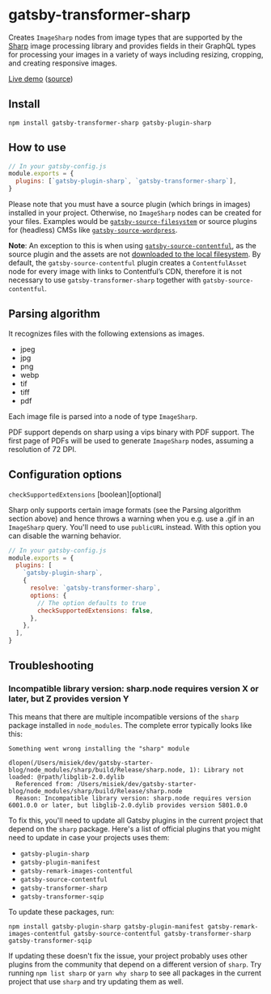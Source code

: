 # gatsby-transformer-sharp

Creates `ImageSharp` nodes from image types that are supported by the
[Sharp](https://github.com/lovell/sharp) image processing library and provides
fields in their GraphQL types for processing your images in a variety of ways
including resizing, cropping, and creating responsive images.

[Live demo](https://image-processing.gatsbyjs.org/)
([source](https://github.com/gatsbyjs/gatsby/tree/master/examples/image-processing))

## Install

`npm install gatsby-transformer-sharp gatsby-plugin-sharp`

## How to use

```javascript
// In your gatsby-config.js
module.exports = {
  plugins: [`gatsby-plugin-sharp`, `gatsby-transformer-sharp`],
}
```

Please note that you must have a source plugin (which brings in images) installed in your project. Otherwise, no `ImageSharp` nodes can be created for your files. Examples would be [`gatsby-source-filesystem`](/plugins/gatsby-source-filesystem) or source plugins for (headless) CMSs like [`gatsby-source-wordpress`](/plugins/gatsby-source-wordpress).

**Note**: An exception to this is when using [`gatsby-source-contentful`](/plugins/gatsby-source-contentful/), as the source plugin and the assets are not [downloaded to the local filesystem](https://www.gatsbyjs.org/packages/gatsby-source-contentful/#download-assets-for-static-distribution). By default, the `gatsby-source-contentful` plugin creates a `ContentfulAsset` node for every image with links to Contentful’s CDN, therefore it is not necessary to use `gatsby-transformer-sharp` together with `gatsby-source-contentful`.

## Parsing algorithm

It recognizes files with the following extensions as images.

- jpeg
- jpg
- png
- webp
- tif
- tiff
- pdf

Each image file is parsed into a node of type `ImageSharp`.

PDF support depends on sharp using a vips binary with PDF support. The first page of PDFs will be used to generate `ImageSharp` nodes, assuming a resolution of 72 DPI.

## Configuration options

`checkSupportedExtensions` [boolean][optional]

Sharp only supports certain image formats (see the Parsing algorithm section above) and hence throws a warning when you e.g. use a .gif in an `ImageSharp` query. You'll need to use `publicURL` instead. With this option you can disable the warning behavior.

```javascript
// In your gatsby-config.js
module.exports = {
  plugins: [
    `gatsby-plugin-sharp`,
    {
      resolve: `gatsby-transformer-sharp`,
      options: {
        // The option defaults to true
        checkSupportedExtensions: false,
      },
    },
  ],
}
```

## Troubleshooting

### Incompatible library version: sharp.node requires version X or later, but Z provides version Y

This means that there are multiple incompatible versions of the `sharp` package installed in `node_modules`. The complete error typically looks like this:

```text
Something went wrong installing the "sharp" module

dlopen(/Users/misiek/dev/gatsby-starter-blog/node_modules/sharp/build/Release/sharp.node, 1): Library not loaded: @rpath/libglib-2.0.dylib
  Referenced from: /Users/misiek/dev/gatsby-starter-blog/node_modules/sharp/build/Release/sharp.node
  Reason: Incompatible library version: sharp.node requires version 6001.0.0 or later, but libglib-2.0.dylib provides version 5801.0.0
```

To fix this, you'll need to update all Gatsby plugins in the current project that depend on the `sharp` package. Here's a list of official plugins that you might need to update in case your projects uses them:

- `gatsby-plugin-sharp`
- `gatsby-plugin-manifest`
- `gatsby-remark-images-contentful`
- `gatsby-source-contentful`
- `gatsby-transformer-sharp`
- `gatsby-transformer-sqip`

To update these packages, run:

```shell
npm install gatsby-plugin-sharp gatsby-plugin-manifest gatsby-remark-images-contentful gatsby-source-contentful gatsby-transformer-sharp gatsby-transformer-sqip
```

If updating these doesn't fix the issue, your project probably uses other plugins from the community that depend on a different version of `sharp`. Try running `npm list sharp` or `yarn why sharp` to see all packages in the current project that use `sharp` and try updating them as well.
